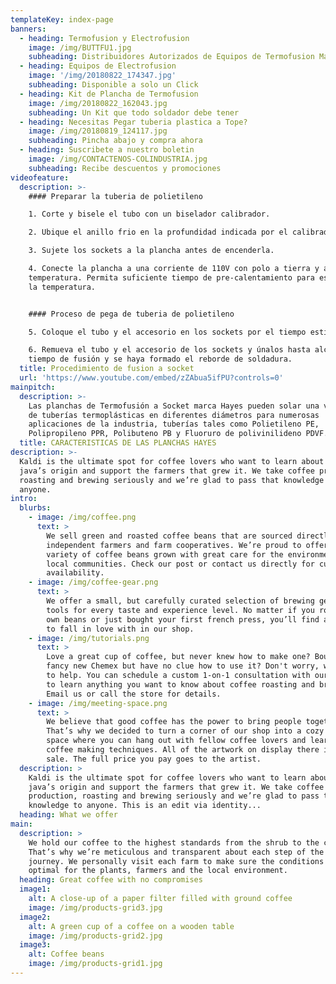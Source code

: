```yaml
---
templateKey: index-page
banners:
  - heading: Termofusion y Electrofusion
    image: /img/BUTTFU1.jpg
    subheading: Distribuidores Autorizados de Equipos de Termofusion Marca HAYES
  - heading: Equipos de Electrofusion
    image: '/img/20180822_174347.jpg'
    subheading: Disponible a solo un Click
  - heading: Kit de Plancha de Termofusion
    image: /img/20180822_162043.jpg
    subheading: Un Kit que todo soldador debe tener
  - heading: Necesitas Pegar tuberia plastica a Tope?
    image: /img/20180819_124117.jpg
    subheading: Pincha abajo y compra ahora
  - heading: Suscribete a nuestro boletin
    image: /img/CONTACTENOS-COLINDUSTRIA.jpg
    subheading: Recibe descuentos y promociones
videofeature:
  description: >-
    #### Preparar la tuberia de polietileno

    1. Corte y bisele el tubo con un biselador calibrador.

    2. Ubique el anillo frio en la profundidad indicada por el calibrador.

    3. Sujete los sockets a la plancha antes de encenderla.

    4. Conecte la plancha a una corriente de 110V con polo a tierra y ajuste la
    temperatura. Permita suficiente tiempo de pre-calentamiento para estabilizar
    la temperatura.


    #### Proceso de pega de tuberia de polietileno

    5. Coloque el tubo y el accesorio en los sockets por el tiempo estipulado.

    6. Remueva el tubo y el accesorio de los sockets y únalos hasta alcanzar el
    tiempo de fusión y se haya formado el reborde de soldadura.
  title: Procedimiento de fusion a socket
  url: 'https://www.youtube.com/embed/zZAbua5ifPU?controls=0'
mainpitch:
  description: >-
    Las planchas de Termofusión a Socket marca Hayes pueden solar una variedad
    de tuberías termoplásticas en diferentes diámetros para numerosas
    aplicaciones de la industria, tuberías tales como Polietileno PE,
    Polipropileno PPR, Polibuteno PB y Fluoruro de polivinilideno PDVF.
  title: CARACTERISTICAS DE LAS PLANCHAS HAYES
description: >-
  Kaldi is the ultimate spot for coffee lovers who want to learn about their
  java’s origin and support the farmers that grew it. We take coffee production,
  roasting and brewing seriously and we’re glad to pass that knowledge to
  anyone.
intro:
  blurbs:
    - image: /img/coffee.png
      text: >
        We sell green and roasted coffee beans that are sourced directly from
        independent farmers and farm cooperatives. We’re proud to offer a
        variety of coffee beans grown with great care for the environment and
        local communities. Check our post or contact us directly for current
        availability.
    - image: /img/coffee-gear.png
      text: >
        We offer a small, but carefully curated selection of brewing gear and
        tools for every taste and experience level. No matter if you roast your
        own beans or just bought your first french press, you’ll find a gadget
        to fall in love with in our shop.
    - image: /img/tutorials.png
      text: >
        Love a great cup of coffee, but never knew how to make one? Bought a
        fancy new Chemex but have no clue how to use it? Don't worry, we’re here
        to help. You can schedule a custom 1-on-1 consultation with our baristas
        to learn anything you want to know about coffee roasting and brewing.
        Email us or call the store for details.
    - image: /img/meeting-space.png
      text: >
        We believe that good coffee has the power to bring people together.
        That’s why we decided to turn a corner of our shop into a cozy meeting
        space where you can hang out with fellow coffee lovers and learn about
        coffee making techniques. All of the artwork on display there is for
        sale. The full price you pay goes to the artist.
  description: >
    Kaldi is the ultimate spot for coffee lovers who want to learn about their
    java’s origin and support the farmers that grew it. We take coffee
    production, roasting and brewing seriously and we’re glad to pass that
    knowledge to anyone. This is an edit via identity...
  heading: What we offer
main:
  description: >
    We hold our coffee to the highest standards from the shrub to the cup.
    That’s why we’re meticulous and transparent about each step of the coffee’s
    journey. We personally visit each farm to make sure the conditions are
    optimal for the plants, farmers and the local environment.
  heading: Great coffee with no compromises
  image1:
    alt: A close-up of a paper filter filled with ground coffee
    image: /img/products-grid3.jpg
  image2:
    alt: A green cup of a coffee on a wooden table
    image: /img/products-grid2.jpg
  image3:
    alt: Coffee beans
    image: /img/products-grid1.jpg
---
```


